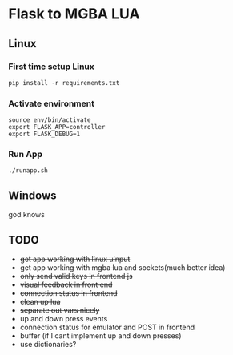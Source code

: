 # Flask to MGBA LUA

## Linux

### First time setup Linux

```python -m venv env
pip install -r requirements.txt
```

### Activate environment

```
source env/bin/activate
export FLASK_APP=controller
export FLASK_DEBUG=1
```

### Run App

`./runapp.sh`

## Windows

god knows


## TODO

* ~~get app working with linux uinput~~
* ~~get app working with mgba lua and sockets~~(much better idea)
* ~~only send valid keys in frontend js~~
* ~~visual feedback in front end~~
* ~~connection status in frontend~~
* ~~clean up lua~~
* ~~separate out vars nicely~~
* up and down press events
* connection status for emulator and POST in frontend
* buffer (if I cant implement up and down presses)
* use dictionaries?
